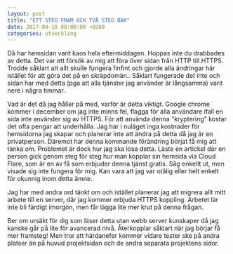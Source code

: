 ```yaml
---
layout: post
title: "ETT STEG FRAM OCH TVÅ STEG BAK"
date: 2017-09-10 08:00:00 +0200
categories: utveckling
---
```

Då har hemsidan varit kaos hela eftermiddagen. Hoppas inte du drabbades av detta. Det var ett försök av mig att föra över sidan från HTTP till HTTPS. Trodde såklart att allt skulle fungera finfint och gjorde alla ändringar här istället för att göra det på en skräpdomän.. Såklart fungerade det inte och sidan har med detta (pga att alla tjänster jag använder är långsamma) varit nere i några timmar.

Vad är det då jag håller på med, varför är detta viktigt. Google chrome kommer i december om jag inte minns fel, flagga för alla användare ifall en sida inte använder sig av HTTPS. För att använda denna "kryptering" kostar det ofta pengar att underhålla. Jag har i nuläget inga kostnader för hemsidorna jag skapar och planerar inte att ändra på detta då jag är en privatperson. Däremot har denna kommande förändring börjat få mig att tänka om. Problemet är dock hur jag ska lösa detta. Läste en artickel där en person gick genom steg för steg hur man kopplar sin hemsida via Cloud Flare, som är en av få som erbjuder denna tjänst gratis. Såg enkellt ut, men visade sig inte fungera för mig. Kan vara att jag var otålig eller helt enkelt för okunnig inom detta ämne.

Jag har med andra ord tänkt om och istället planerar jag att migrera allt mitt arbete till en server, där jag kommer erbjuda HTTPS koppling. Arbetet lär inte bli färdigt imorgon, men får lägga lite mer krut på denna frågan.

Ber om ursäkt för dig som läser detta utan webb server kunskaper då jag kanske går på lite för avancerad nivå. Återkopplar såklart när jag börjar få mer framsteg! Men tror att härdanefer kommer vidare tester ske på andra platser än på huvud projektsidan och de andra separata projektens sidor.